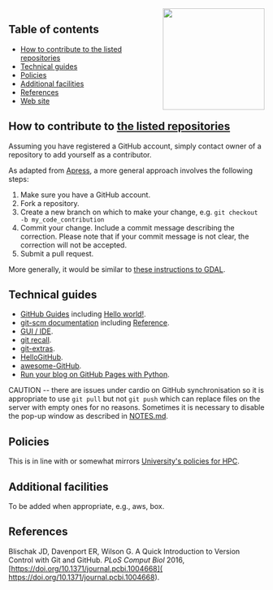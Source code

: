 <img src="https://cdn.freebiesupply.com/logos/large/2x/github-icon-logo-png-transparent.png" width="200" height="200" align="right">

## Table of contents

* [How to contribute to the listed repositories](https://github.com/cambridge-ceu/GitHub-matters#how-to-contribute-to-the-listed-repositories)
* [Technical guides](https://github.com/cambridge-ceu/GitHub-matters#technical-guides)
* [Policies](https://github.com/cambridge-ceu/GitHub-matters#policies)
* [Additional facilities](https://github.com/cambridge-ceu/GitHub-matters#additional-facilities)
* [References](https://github.com/cambridge-ceu/GitHub-matters#references)
* [Web site](https://cambridge-ceu.github.io/GitHub-matters/)

## How to contribute to [the listed repositories](https://github.com/cambridge-ceu)

Assuming you have registered a GitHub account, simply contact owner of a repository to add yourself as a contributor.

As adapted from [Apress](https://github.com/apress), a more general approach involves the following steps:

1. Make sure you have a GitHub account.
2. Fork a repository.
3. Create a new branch on which to make your change, e.g. `git checkout -b my_code_contribution`
4. Commit your change. Include a commit message describing the correction. Please note that if your commit message is not clear, the correction will not be accepted.
5. Submit a pull request.

More generally, it would be similar to [these instructions to GDAL](https://github.com/OSGeo/gdal/blob/master/CONTRIBUTING.md).

## Technical guides

   * [GitHub Guides](https://guides.github.com/) including [Hello world!](https://guides.github.com/activities/hello-world/).
   * [git-scm documentation](https://git-scm.com/doc) including [Reference](https://git-scm.com/docs/).
   * [GUI / IDE](https://jinghuazhao.github.io/physalia/IDE.html).
   * [git recall](https://github.com/Fakerr/git-recall.git).
   * [git-extras](https://github.com/tj/git-extras).
   * [HelloGitHub](https://hellogithub.com/).
   * [awesome-GitHub](https://github.com/Kikobeats/awesome-github).
   * [Run your blog on GitHub Pages with Python](https://opensource.com/article/19/5/run-your-blog-github-pages-python).

CAUTION -- there are issues under cardio on GitHub synchronisation so it is appropriate to use `git pull` but not `git push` which can replace files on the server with empty ones for no reasons. Sometimes it is necessary to disable the pop-up window as described in [NOTES.md](NOTES.md).

## Policies

This is in line with or somewhat mirrors [University's policies for HPC](https://docs.hpc.cam.ac.uk/hpc/user-guide/policies.html).

## Additional facilities

To be added when appropriate, e.g., aws, box.

## References

Blischak JD, Davenport ER, Wilson G. A Quick Introduction to Version Control with Git and GitHub. *PLoS Comput Biol* 2016, [https://doi.org/10.1371/journal.pcbi.1004668]( https://doi.org/10.1371/journal.pcbi.1004668).
